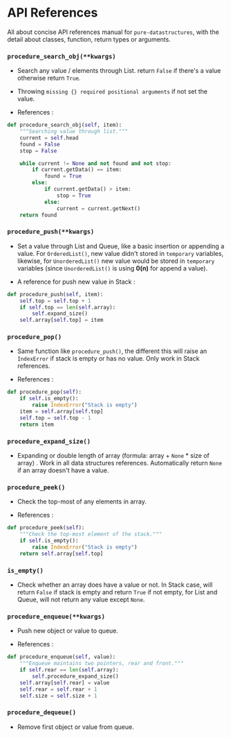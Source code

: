 # API References

All about concise API references manual for `pure-datastructures`, with the detail about classes, function, return types or arguments.

### `procedure_search_obj(**kwargs)`

- Search any value / elements through List. return `False` if there's a value otherwise return `True`.
- Throwing `missing {} required positional arguments` if not set the value.

- References :

```python
def procedure_search_obj(self, item):
    """Searching value through list."""
    current = self.head
    found = False
    stop = False

    while current != None and not found and not stop:
        if current.getData() == item:
            found = True
        else:
            if current.getData() > item:
                stop = True
            else:
                current = current.getNext()
    return found
```

### `procedure_push(**kwargs)`

- Set a value through List and Queue, like a basic insertion or appending a value. For `OrderedList()`, new value didn't stored in `temporary` variables, likewise, for `UnorderedList()` new value would be stored in `temporary` variables (since `UnorderedList()` is using **0(n)** for append a value).

- A reference for push new value in Stack :

```python
def procedure_push(self, item):
	self.top = self.top + 1
	if self.top == len(self.array):
		self.expand_size()
	self.array[self.top] = item
```

### `procedure_pop()`

- Same function like `procedure_push()`, the different this will raise an `IndexError` if stack is empty or has no value. Only work in Stack references.

- References :

```python
def procedure_pop(self):
	if self.is_empty():
		raise IndexError("Stack is empty")
	item = self.array[self.top]
	self.top = self.top - 1
	return item
```

### `procedure_expand_size()`

- Expanding or double length of array (formula: array + `None` * size of array) . Work in all data structures references. Automatically return `None` if an array doesn't have a value.

### `procedure_peek()`

- Check the top-most of any elements in array.

- References :

```python
def procedure_peek(self):
	"""Check the top-most element of the stack."""
	if self.is_empty():
		raise IndexError("Stack is empty")
	return self.array[self.top]
```

### `is_empty()`

- Check whether an array does have a value or not. In Stack case, will return `False` if stack is empty and return `True` if not empty, for List and Queue, will not return any value except `None`.

### `procedure_enqueue(**kwargs)`

- Push new object or value to queue.

- References :

```python
def procedure_enqueue(self, value):
	"""Enqueue maintains two pointers, rear and front."""
    if self.rear == len(self.array):
        self.procedure_expand_size()
    self.array[self.rear] = value
    self.rear = self.rear + 1
    self.size = self.size + 1
```

### `procedure_dequeue()`

- Remove first object or value from queue.